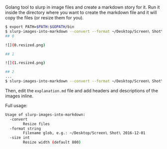 Golang tool to slurp in image files and create a markdown story for it. Run it inside the 
directory where you want to create the markdown file and it will copy the files (or resize
them for you). 

```bash
$ export PATH=$PATH:$GOPATH/bin
$ slurp-images-into-markdown --convert --format ~/Desktop/Screen\ Shot\ 2016-12-01
## 0

![](0.resized.png)

## 1

![](1.resized.png)

## 2
...
$ slurp-images-into-markdown --convert --format ~/Desktop/Screen\ Shot\ 2016-12-01 > explanation.md
```

Then, edit the `explanation.md` file and add headers and descriptions of the images inline.

Full usage:

```bash
Usage of slurp-images-into-markdown:
  -convert
    	Resize files
  -format string
    	Filename glob, e.g.: ~/Desktop/Screen\ Shot\ 2016-12-01
  -size int
    	Resize width (default 800)
```
